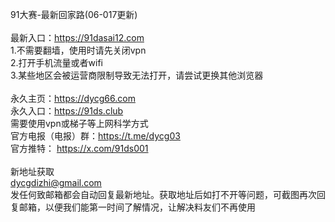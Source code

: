 91大赛-最新回家路(06-017更新)
<br>
<br>最新入口：https://91dasai12.com 
<br>1.不需要翻墙，使用时请先关闭vpn
<br>2.打开手机流量或者wifi
<br>3.某些地区会被运营商限制导致无法打开，请尝试更换其他浏览器
<br>
<br>永久主页：https://dycg66.com
<br>永久入口：https://91ds.club
<br>需要使用vpn或梯子等上网科学方式
<br>官方电报（电报）群：https://t.me/dycg03
<br>官方推特： https://x.com/91ds001
<br>
<br>新地址获取
<br>dycgdizhi@gmail.com
<br>发任何致邮箱都会自动回复最新地址。获取地址后如打不开等问题，可截图再次回复邮箱，以便我们能第一时间了解情况，让解决料友们不再使用
